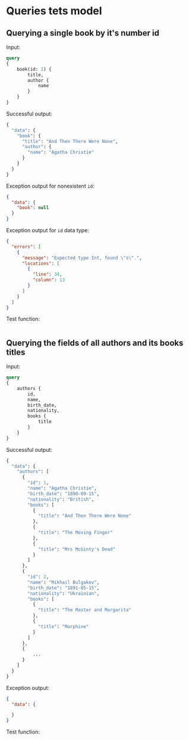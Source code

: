 # Queries tets model

## Querying a single book by it's number id

Input:

```graphql
query
{
    book(id: 1) {
        title,
        author {
            name
        }
    }
}
```

Successful output:

```graphql
{
  "data": {
    "book": {
      "title": "And Then There Were None",
      "author": {
        "name": "Agatha Christie"
      }
    }
  }
}
```

Exception output for nonexistent `id`:

```json
{
  "data": {
    "book": null
  }
}
```

Exception output for `id` data type:

```json
{
  "errors": [
    {
      "message": "Expected type Int, found \"s\".",
      "locations": [
        {
          "line": 34,
          "column": 13
        }
      ]
    }
  ]
}
```

Test function:

```javascript
```

## Querying the fields of all authors and its books titles

Input:

```graphql
query
{
    authors {
        id,
        name,
        birth_date,
        nationality,
        books {
            title
        }
    }
}
```

Successful output:

```graphql
{
  "data": {
    "authors": [
      {
        "id": 1,
        "name": "Agatha Christie",
        "birth_date": "1890-09-15",
        "nationality": "British",
        "books": [
          {
            "title": "And Then There Were None"
          },
          {
            "title": "The Moving Finger"
          },
          {
            "title": "Mrs McGinty's Dead"
          }
        ]
      },
      {
        "id": 2,
        "name": "Mikhail Bulgakov",
        "birth_date": "1891-05-15",
        "nationality": "Ukrainian",
        "books": [
          {
            "title": "The Master and Margarita"
          },
          {
            "title": "Morphine"
          }
        ]
      },
      {
          ...
      }
    ]
  }
}
```

Exception output:

```json
{
  "data": {

  }
}
```

Test function:

```javascript
```
